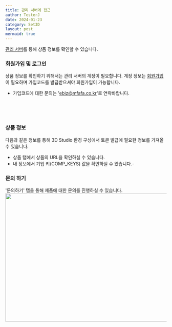 ```yaml
---
title: 관리 서버에 접근
author: TesterJ
date: 2024-01-23
category: Set3D
layout: post
mermaid: true
---
```


[관리 서버](https://service.allthatfit.com/Admin)를 통해 상품 정보를 확인할 수 있습니다.

### 회원가입 및 로그인 

상품 정보를 확인하기 위해서는 관리 서버의 계정이 필요합니다.
계정 정보는 [회원가입](https://service.allthatfit.com/Admin/Join)이 필요하며 가입코드를 발급받으셔야 회원가입이 가능합니다.
 - 가입코드에 대한 문의는 'ebiz@mfafa.co.kr'로 연락바랍니다.

<br>

[//]: # (<img style="width:310px;height:400px;" src='/Studio3D/assets/img/mgr/1_login.jpg'>)
<br>

### 상품 정보
다음과 같은 정보를 통해 3D Studio 환경 구성에서 토큰 발급에 필요한 정보를 가져올 수 있습니다.
- 상품 탭에서 상품의 URL을 확인하실 수 있습니다.
- 내 정보에서 기업 키(COMP_KEYS) 값을 확인하실 수 있습니다.-
  <br>


### 문의 하기
'문의하기' 탭을 통해 제품에 대한 문의를 진행하실 수 있습니다. 
<br>
<img style="width:700px;height:400px;" src='/Studio3D/assets/img/mgr/0_qr.jpg'>
